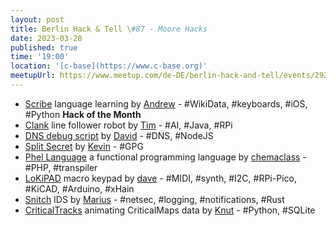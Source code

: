 ```yaml
---
layout: post
title: Berlin Hack & Tell \#87 - Moore Hacks
date: 2023-03-28
published: true
time: '19:00'
location: '[c-base](https://www.c-base.org)'
meetupUrl: https://www.meetup.com/de-DE/berlin-hack-and-tell/events/292379070
---
```


* [Scribe](https://github.com/scribe-org) language learning by [Andrew](https://github.com/andrewtavis) - #WikiData, #keyboards, #iOS, #Python **Hack of the Month**
* [Clank](https://github.com/steely-glint/clank2) line follower robot by [Tim](https://github.com/steely-glint) - #AI, #Java, #RPi
* [DNS debug script](https://github.com/checkly/dns_debug_script) by [David](https://github.com/danielpaulus) - #DNS, #NodeJS
* [Split Secret](https://github.com/kevinveenbirkenbach/split-secret) by [Kevin](https://github.com/kevinveenbirkenbach) - #GPG
* [Phel Language](https://phel-lang.org) a functional programming language by [chemaclass](https://github.com/chemaclass) - #PHP, #transpiler
* [LoKiPAD](https://github.com/davedarko/lokipad) macro keypad by [dave](https://github.com/davedarko) - #MIDI, #synth, #I2C, #RPi-Pico, #KiCAD, #Arduino, #xHain
* [Snitch](http://snitch.cool) IDS by [Marius](https://github.com/herrmuellerluedenscheid) - #netsec, #logging, #notifications, #Rust
* [CriticalTracks](https://criticaltracks.k-nut.eu) animating CriticalMaps data by [Knut](https://gist.github.com/k-nut) - #Python, #SQLite

